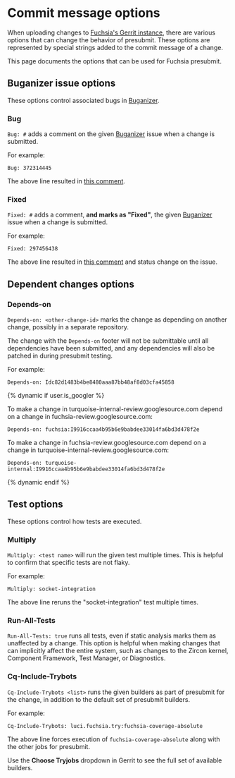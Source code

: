 # Commit message options

When uploading changes  to [Fuchsia's Gerrit instance][gerrit-link],
there are various options that can change the behavior of presubmit.
These options are represented by special strings added to the commit message
of a change.

This page documents the options that can be used for Fuchsia presubmit.

## Buganizer issue options

These options control associated bugs in [Buganizer][buganizer].

### Bug

`Bug: #` adds a comment on the given [Buganizer][buganizer] issue
when a change is submitted.

For example:

```none {:.devsite-disable-click-to-copy}
Bug: 372314445
```

The above line resulted in [this
comment](https://issues.fuchsia.dev/issues/372314445#comment11).

### Fixed

`Fixed: #` adds a comment, **and marks as "Fixed"**, the given
[Buganizer][buganizer] issue when a change is submitted.

For example:

```none {:.devsite-disable-click-to-copy}
Fixed: 297456438
```

The above line resulted in
[this comment](https://issues.fuchsia.dev/issues/297456438#comment3)
and status change on the issue.

## Dependent changes options

### Depends-on

`Depends-on: <other-change-id>` marks the change as depending on another change,
possibly in a separate repository.

The change with the `Depends-on` footer will
not be submittable until all dependencies have been submitted, and any
dependencies will also be patched in during presubmit testing.

For example:

```none {:.devsite-disable-click-to-copy}
Depends-on: Idc82d1483b4be8480aaa87bb48af8d03cfa45858
```

{% dynamic if user.is_googler %}

To make a change in turquoise-internal-review.googlesource.com depend on a
change in fuchsia-review.googlesource.com:

```none {:.devsite-disable-click-to-copy}
Depends-on: fuchsia:I9916ccaa4b95b6e9babdee33014fa6bd3d478f2e
```

To make a change in fuchsia-review.googlesource.com depend on a
change in turquoise-internal-review.googlesource.com:

```none {:.devsite-disable-click-to-copy}
Depends-on: turquoise-internal:I9916ccaa4b95b6e9babdee33014fa6bd3d478f2e
```

{% dynamic endif %}

## Test options

These options control how tests are executed.

### Multiply

`Multiply: <test name>` will run the given test multiple times.
This is helpful to confirm that specific tests are not flaky.

For example:

```none {:.devsite-disable-click-to-copy}
Multiply: socket-integration
```

The above line reruns the "socket-integration" test multiple times.

### Run-All-Tests

`Run-All-Tests: true` runs all tests, even if static analysis
marks them as unaffected by a change.  This option is helpful when
making changes that can implicitly affect the entire system, such
as changes to the Zircon kernel, Component Framework, Test Manager,
or Diagnostics.

### Cq-Include-Trybots

`Cq-Include-Trybots <list>` runs the given builders as part of presubmit
for the change, in addition to the default set of presubmit builders.

For example:

```none {:.devsite-disable-click-to-copy}
Cq-Include-Trybots: luci.fuchsia.try:fuchsia-coverage-absolute
```

The above line forces execution of `fuchsia-coverage-absolute`
along with the other jobs for presubmit.

Use the **Choose Tryjobs** dropdown in Gerrit to see the full set of
available builders.

<!-- Reference links -->

[buganizer]: https://issues.fuchsia.dev
[gerrit-link]: https://fuchsia-review.googlesource.com/
